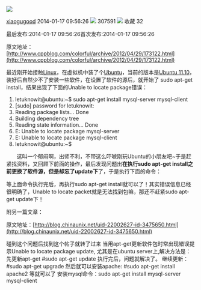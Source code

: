![](https://csdnimg.cn/release/blogv2/dist/pc/img/reprint.png)

[xiaogugood](https://me.csdn.net/xiaogugood) 2014-01-17 09:56:26 ![](https://csdnimg.cn/release/blogv2/dist/pc/img/articleReadEyes.png) 307591 ![](https://csdnimg.cn/release/blogv2/dist/pc/img/tobarCollect.png) 收藏  32 

最后发布:2014-01-17 09:56:26首次发布:2014-01-17 09:56:26

原文地址：[http://www.cppblog.com/colorful/archive/2012/04/29/173122.html](http://www.cppblog.com/colorful/archive/2012/04/29/173122.html)

最近刚开始接触[Linux](http://www.letuknowit.com/topics/linux "关于Linux的学习心得")，在虚拟机中装了个[Ubuntu](http://www.letuknowit.com/topics/tag/ubuntu "关于ubuntu的学习心得")，当前的版本是[Ubuntu 11.10](http://www.letuknowit.com/topics/tag/ubuntu-11-10)，装好后自然少不了安装一些软件，在设置了软件的源后，就开始了 sudo apt-get install，结果出现了下面的Unable to locate package错误：

1.  letuknowit@ubuntu:~$ sudo apt-get install mysql-server mysql-client
2.  \[sudo\] password for letuknowit:
3.  Reading package lists… Done
4.  Building dependency tree    
5.  Reading state information… Done
6.  E: Unable to locate package mysql-server
7.  E: Unable to locate package mysql-client
8.  letuknowit@ubuntu:~$

　　这叫一个郁闷啊，出师不利，不带这么吓唬刚玩Ubuntu的小朋友吧~于是赶紧找资料，又回顾下前面的操作，最后发现问题出**在执行sudo apt-get install之前更换了软件源，但是却忘了update下**了，于是执行下面的命令：

等上面命令执行完后，再执行sudo apt-get install就可以了！其实错误信息已经很明确了，Unable to locate packet就是无法找到包嘛，那还不赶紧sudo apt-get update下！

附另一篇文章：

原文地址：[http://blog.chinaunix.net/uid-22002627-id-3475650.html](http://blog.chinaunix.net/uid-22002627-id-3475650.html)  

碰到这个问题后找到这个帖子就转了过来 当用apt-get更新软件包时常出现错误提示Unable to locate package update, 尤其是在ubuntu server上,解决方法是： 先更新apt-get #sudo apt-get update 执行完后，问题就解决了。 继续更新： #sudo apt-get upgrade 然后就可以安装apache: #sudo apt-get install apache2 等就可以了 安装mysql命令：sudo apt-get install mysql-server mysql-client